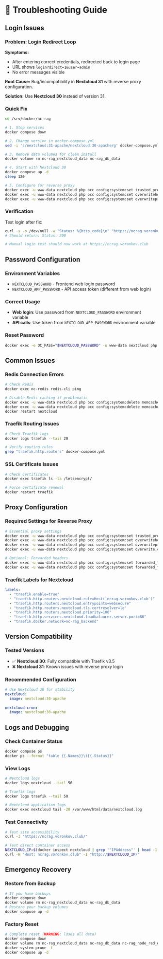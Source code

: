 # 🔧 Troubleshooting Guide

## Login Issues

### Problem: Login Redirect Loop

**Symptoms:**
- After entering correct credentials, redirected back to login page
- URL shows `login?direct=1&user=admin`
- No error messages visible

**Root Cause:**
Bug/incompatibility in **Nextcloud 31** with reverse proxy configuration.

**Solution:**
Use **Nextcloud 30** instead of version 31.

### Quick Fix

```bash
cd /srv/docker/nc-rag

# 1. Stop services
docker compose down

# 2. Change version in docker-compose.yml
sed -i 's/nextcloud:31-apache/nextcloud:30-apache/g' docker-compose.yml

# 3. Remove data volumes for clean install
docker volume rm nc-rag_nextcloud_data nc-rag_db_data

# 4. Start with Nextcloud 30
docker compose up -d
sleep 120

# 5. Configure for reverse proxy
docker exec -u www-data nextcloud php occ config:system:set trusted_proxies 0 --value='172.19.0.0/16'
docker exec -u www-data nextcloud php occ config:system:set overwritehost --value='ncrag.voronkov.club'
docker exec -u www-data nextcloud php occ config:system:set overwriteprotocol --value='https'
```

### Verification

Test login after fix:
```bash
curl -s -o /dev/null -w "Status: %{http_code}\n" "https://ncrag.voronkov.club/login"
# Should return: Status: 200

# Manual login test should now work at https://ncrag.voronkov.club
```

## Password Configuration

### Environment Variables
- `NEXTCLOUD_PASSWORD` - Frontend web login password
- `NEXTCLOUD_APP_PASSWORD` - API access token (different from web login)

### Correct Usage
- **Web login**: Use password from `NEXTCLOUD_PASSWORD` environment variable
- **API calls**: Use token from `NEXTCLOUD_APP_PASSWORD` environment variable

### Reset Password
```bash
docker exec -e OC_PASS="$NEXTCLOUD_PASSWORD" -u www-data nextcloud php occ user:resetpassword admin --password-from-env
```

## Common Issues

### Redis Connection Errors
```bash
# Check Redis
docker exec nc-redis redis-cli ping

# Disable Redis caching if problematic
docker exec -u www-data nextcloud php occ config:system:delete memcache.distributed
docker exec -u www-data nextcloud php occ config:system:delete memcache.locking
docker restart nextcloud
```

### Traefik Routing Issues
```bash
# Check Traefik logs
docker logs traefik --tail 20

# Verify routing rules
grep "traefik.http.routers" docker-compose.yml
```

### SSL Certificate Issues
```bash
# Check certificates
docker exec traefik ls -la /letsencrypt/

# Force certificate renewal
docker restart traefik
```

## Proxy Configuration

### Required Settings for Reverse Proxy

```bash
# Essential proxy settings
docker exec -u www-data nextcloud php occ config:system:set trusted_proxies 0 --value='172.19.0.0/16'
docker exec -u www-data nextcloud php occ config:system:set overwritehost --value='ncrag.voronkov.club'
docker exec -u www-data nextcloud php occ config:system:set overwriteprotocol --value='https'
docker exec -u www-data nextcloud php occ config:system:set overwrite.cli.url --value='https://ncrag.voronkov.club'

# Optional: Forwarded headers
docker exec -u www-data nextcloud php occ config:system:set forwarded_for_headers 0 --value='HTTP_X_FORWARDED_FOR'
docker exec -u www-data nextcloud php occ config:system:set forwarded_for_headers 1 --value='HTTP_X_REAL_IP'
```

### Traefik Labels for Nextcloud

```yaml
labels:
  - "traefik.enable=true"
  - "traefik.http.routers.nextcloud.rule=Host(`ncrag.voronkov.club`)"
  - "traefik.http.routers.nextcloud.entrypoints=websecure"
  - "traefik.http.routers.nextcloud.tls.certresolver=le"
  - "traefik.http.routers.nextcloud.priority=100"
  - "traefik.http.services.nextcloud.loadbalancer.server.port=80"
  - "traefik.docker.network=nc-rag_backend"
```

## Version Compatibility

### Tested Versions
- ✅ **Nextcloud 30**: Fully compatible with Traefik v3.5
- ❌ **Nextcloud 31**: Known issues with reverse proxy login

### Recommended Configuration
```yaml
# Use Nextcloud 30 for stability
nextcloud:
  image: nextcloud:30-apache
  
nextcloud-cron:
  image: nextcloud:30-apache
```

## Logs and Debugging

### Check Container Status
```bash
docker compose ps
docker ps --format "table {{.Names}}\t{{.Status}}"
```

### View Logs
```bash
# Nextcloud logs
docker logs nextcloud --tail 50

# Traefik logs
docker logs traefik --tail 50

# Nextcloud application logs
docker exec nextcloud tail -20 /var/www/html/data/nextcloud.log
```

### Test Connectivity
```bash
# Test site accessibility
curl -I "https://ncrag.voronkov.club/"

# Test direct container access
NEXTCLOUD_IP=$(docker inspect nextcloud | grep '"IPAddress"' | head -1 | grep -oP '\d+\.\d+\.\d+\.\d+')
curl -H "Host: ncrag.voronkov.club" -I "http://$NEXTCLOUD_IP/"
```

## Emergency Recovery

### Restore from Backup
```bash
# If you have backups
docker compose down
docker volume rm nc-rag_nextcloud_data nc-rag_db_data
# Restore your backup volumes
docker compose up -d
```

### Factory Reset
```bash
# Complete reset (WARNING: loses all data)
docker compose down
docker volume rm nc-rag_nextcloud_data nc-rag_db_data nc-rag_node_red_data
docker system prune -f
docker compose up -d
```